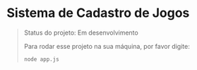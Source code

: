<h1>Sistema de Cadastro de Jogos</h1>

> Status do projeto: Em desenvolvimento
>
> Para rodar esse projeto na sua máquina, por favor digite:
>
> ```
> node app.js
> ```
